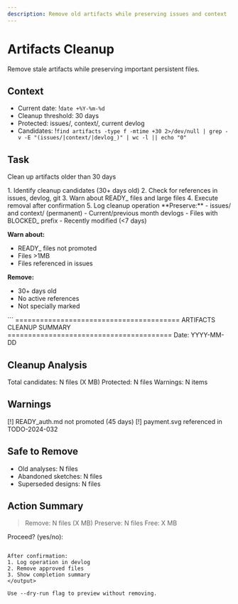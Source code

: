 ```yaml
---
description: Remove old artifacts while preserving issues and context
---
```


# Artifacts Cleanup

Remove stale artifacts while preserving important persistent files.

## Context
- Current date: !`date +%Y-%m-%d`
- Cleanup threshold: 30 days
- Protected: issues/, context/, current devlog
- Candidates: !`find artifacts -type f -mtime +30 2>/dev/null | grep -v -E "(issues/|context/|devlog_)" | wc -l || echo "0"`

## Task

<task>Clean up artifacts older than 30 days</task>

<requirements>
1. Identify cleanup candidates (30+ days old)
2. Check for references in issues, devlog, git
3. Warn about READY_ files and large files
4. Execute removal after confirmation
5. Log cleanup operation
</requirements>

<rules>
**Preserve:**
- issues/ and context/ (permanent)
- Current/previous month devlogs
- Files with BLOCKED_ prefix
- Recently modified (<7 days)

**Warn about:**
- READY_ files not promoted
- Files >1MB
- Files referenced in issues

**Remove:**
- 30+ days old
- No active references
- Not specially marked
</rules>

<output>
```
========================================
        ARTIFACTS CLEANUP SUMMARY
========================================
Date: YYYY-MM-DD

## Cleanup Analysis
Total candidates: N files (X MB)
Protected: N files
Warnings: N items

## Warnings
[!] READY_auth.md not promoted (45 days)
[!] payment.svg referenced in TODO-2024-032

## Safe to Remove
- Old analyses: N files
- Abandoned sketches: N files
- Superseded designs: N files

## Action Summary
> Remove: N files (X MB)
> Preserve: N files
> Free: X MB

Proceed? (yes/no):
```

After confirmation:
1. Log operation in devlog
2. Remove approved files
3. Show completion summary
</output>

Use --dry-run flag to preview without removing.
